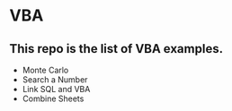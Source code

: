 # VBA
## This repo is the list of VBA examples. 

* Monte Carlo
* Search a Number
* Link SQL and VBA
* Combine Sheets
